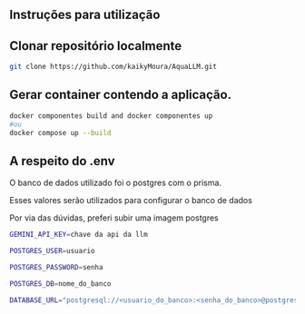 ## Instruções para utilização ##


## Clonar repositório localmente
```bash
git clone https://github.com/kaikyMoura/AquaLLM.git
```


## Gerar container contendo a aplicação.

```bash
docker componentes build and docker componentes up
#ou
docker compose up --build
```


## A respeito do .env

O banco de dados utilizado foi o postgres com o prisma.

Esses valores serão utilizados para configurar o banco de dados

Por via das dúvidas, preferi subir uma imagem postgres

```bash
GEMINI_API_KEY=chave da api da llm

POSTGRES_USER=usuario

POSTGRES_PASSWORD=senha

POSTGRES_DB=nome_do_banco

DATABASE_URL="postgresql://<usuario_do_banco>:<senha_do_banco>@postgres:5432/$<banco>?schema=public"
```
